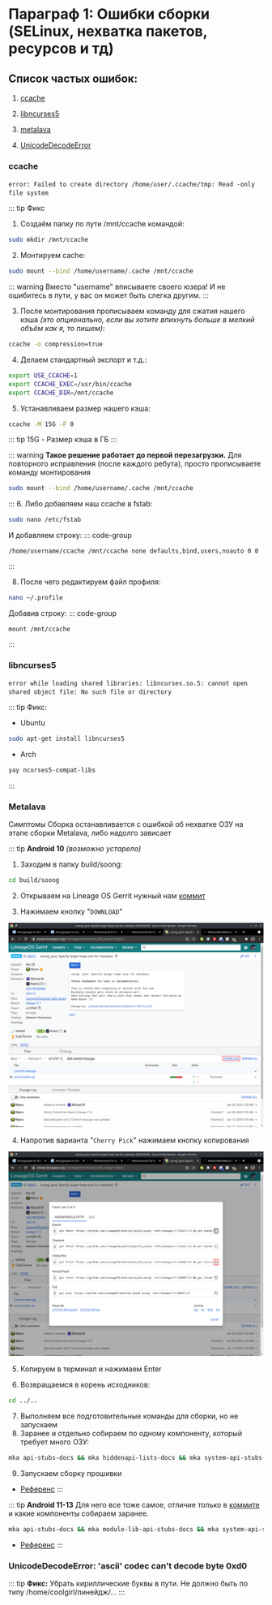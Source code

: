 # Параграф 1: Ошибки сборки (SELinux, нехватка пакетов, ресурсов и тд)

## Cписок частых ошибок:

1. [ccache](#ccache)

2. [libncurses5](#libncurses5)

3. [metalava](#Metalava) 

4. [UnicodeDecodeError](#unicodedecodeerror-ascii-codec-cant-decode-byte-0xd0)



### ccache

`error: Failed to create directory /home/user/.ccache/tmp: Read -only file system`

::: tip Фикс

1. Создаём папку по пути /mnt/ccache командой:
  ```bash
  sudo mkdir /mnt/ccache
  ```
2. Монтируем cache:
  ```bash
  sudo mount --bind /home/username/.cache /mnt/ccache
  ```
  ::: warning
  Вместо "username" вписываете своего юзера! И не ошибитесь в пути, у вас он может быть слегка другим.
  :::

3. После монтирования прописываем команду для сжатия нашего кэша *(это опционально, если вы хотите впихнуть больше в мелкий объём как я, то пишем)*:
  ```bash
  ccache -o compression=true
  ```
4. Делаем стандартный экспорт и т.д.:
  ```bash
  export USE_CCACHE=1
  export CCACHE_EXEC=/usr/bin/ccache
  export CCACHE_DIR=/mnt/ccache
  ```
5. Устанавливаем размер нашего кэша:
  ```bash
  ccache -M 15G -F 0
  ```
  ::: tip
  15G - Размер кэша в ГБ
  :::

  ::: warning **Такое решение работает до первой перезагрузки.**
  Для повторного исправления (после каждого ребута), просто прописываете команду монтирования
  ```bash
  sudo mount --bind /home/username/.cache /mnt/ccache
  ```
  :::
6. Либо добавляем наш ccache в fstab:
  ```bash
  sudo nano /etc/fstab
  ```
  И добавляем строку:
  ::: code-group
  ``` [/etc/fstab]
  /home/username/ccache /mnt/ccache none defaults,bind,users,noauto 0 0
  ```
  :::

8. После чего редактируем файл профиля:
  ```bash
  nano ~/.profile
  ```
  Добавив строку:
  ::: code-group
  ``` [~/.profile]
  mount /mnt/ccache
  ```
:::


### libncurses5

`error while loading shared libraries: libncurses.so.5: cannot open shared object file: No such file or directory`

::: tip Фикс:

- Ubuntu
```bash
sudo apt-get install libncurses5
```

- Arch
```bash
yay ncurses5-compat-libs
```
:::

### Metalava

Симптомы Сборка останавливается с ошибкой об нехватке ОЗУ на этапе сборки Metalava, либо надолго зависает


::: tip **Android 10** *(возможно устарело)*

1) Заходим в папку build/soong:

```bash
cd build/soong
```

2) Открываем на Lineage OS Gerrit нужный нам [коммит](https://review.lineageos.org/c/LineageOS/android_build_soong/+/266411)

3) Нажимаем кнопку "`DOWNLOAD`"

<p align="center">
  <img src="../Chapter6/images/2.png"/>
</p>

4) Напротив варианта "`Cherry Pick`" нажимаем кнопку копирования
<p align="center">
  <img src="../Chapter6/images/3.png"/>
</p>

5) Копируем в терминал и нажимаем Enter

6) Возвращаемся в корень исходников:

```bash
cd ../..
```

7) Выполняем все подготовительные команды для сборки, но не запускаем
8) Заранее и отдельно собираем по одному компоненту, который требует много ОЗУ:

```bash
mka api-stubs-docs && mka hiddenapi-lists-docs && mka system-api-stubs-docs && mka test-api-stubs-docs
```

9) Запускаем сборку прошивки

* [Референс](https://gist.github.com/mikecriggs/d98f2fc3461b23732fabebb020e4c42e)
:::

::: tip **Android 11-13**
Для него все тоже самое, отличие только в [коммите](https://github.com/verNANDo57/android_build_soong/commit/ffc8846a01fcfc20d6cf8ca701ef73d99f15acad) и какие компоненты собираем заранее.

```bash
mka api-stubs-docs && mka module-lib-api-stubs-docs && mka system-api-stubs-docs && mka test-api-stubs-docs
```

* [Референс](https://gist.github.com/verNANDo57/d76bb6e6e4b887101cf5a1cf64c66cef)
:::

### UnicodeDecodeError: 'ascii' codec can't decode byte 0xd0


::: tip **Фикс:**
Убрать кириллические буквы в пути. Не должно быть по типу /home/coolgirl/линейдж/...
:::